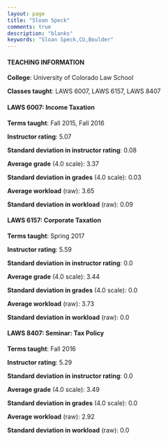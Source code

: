 ```yaml
---
layout: page
title: "Sloan Speck" 
comments: true
description: "blanks"
keywords: "Sloan Speck,CU,Boulder"
---
```

<head>
<script src="https://ajax.googleapis.com/ajax/libs/jquery/2.1.3/jquery.min.js"></script>
<script src="https://dl.dropboxusercontent.com/s/pc42nxpaw1ea4o9/highcharts.js?dl=0"></script>
<!-- <script src="../assets/js/highcharts.js"></script> -->
<style type="text/css">@font-face {
	font-family: "Bebas Neue";
	src: url(https://www.filehosting.org/file/details/544349/BebasNeue Regular.otf) format("opentype");
	}
	h1.Bebas { 
		font-family: "Bebas Neue", Verdana, Tahoma;
	}
</style>
</head>
	   
#### TEACHING INFORMATION

**College**: University of Colorado Law School

**Classes taught**: LAWS 6007, LAWS 6157, LAWS 8407

#### LAWS 6007: Income Taxation

**Terms taught**: Fall 2015, Fall 2016

**Instructor rating**: 5.07

**Standard deviation in instructor rating**: 0.08

**Average grade** (4.0 scale): 3.37

**Standard deviation in grades** (4.0 scale): 0.03

**Average workload** (raw): 3.65

**Standard deviation in workload** (raw): 0.09

#### LAWS 6157: Corporate Taxation

**Terms taught**: Spring 2017

**Instructor rating**: 5.59

**Standard deviation in instructor rating**: 0.0

**Average grade** (4.0 scale): 3.44

**Standard deviation in grades** (4.0 scale): 0.0

**Average workload** (raw): 3.73

**Standard deviation in workload** (raw): 0.0

#### LAWS 8407: Seminar: Tax Policy

**Terms taught**: Fall 2016

**Instructor rating**: 5.29

**Standard deviation in instructor rating**: 0.0

**Average grade** (4.0 scale): 3.49

**Standard deviation in grades** (4.0 scale): 0.0

**Average workload** (raw): 2.92

**Standard deviation in workload** (raw): 0.0

